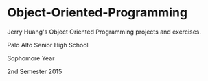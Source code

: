 # Object-Oriented-Programming

Jerry Huang's Object Oriented Programming projects and exercises.

Palo Alto Senior High School

Sophomore Year

2nd Semester 2015
